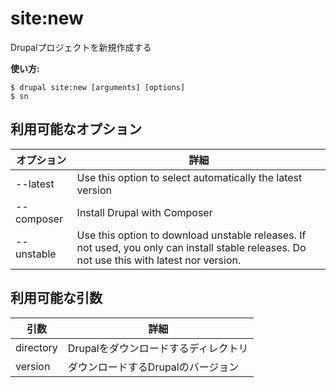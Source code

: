 # site:new
Drupalプロジェクトを新規作成する

**使い方:**
```
$ drupal site:new [arguments] [options]
$ sn  
```

## 利用可能なオプション
オプション | 詳細
-------|-------------
--latest | Use this option to select automatically the latest version
--composer | Install Drupal with Composer
--unstable | Use this option to download unstable releases. If not used, you only can install stable releases. Do not use this with latest nor version.

## 利用可能な引数
引数 | 詳細
---------|-------------
directory | Drupalをダウンロードするディレクトリ
version | ダウンロードするDrupalのバージョン

